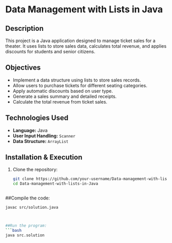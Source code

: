 # Data Management with Lists in Java

## Description
This project is a Java application designed to manage ticket sales for a theater. It uses lists to store sales data, calculates total revenue, and applies discounts for students and senior citizens.

## Objectives
- Implement a data structure using lists to store sales records.
- Allow users to purchase tickets for different seating categories.
- Apply automatic discounts based on user type.
- Generate a sales summary and detailed receipts.
- Calculate the total revenue from ticket sales.

## Technologies Used
- **Language:** Java
- **User Input Handling:** `Scanner`
- **Data Structure:** `ArrayList`

## Installation & Execution
1. Clone the repository:
   ```bash
   git clone https://github.com/your-username/Data-management-with-lists-in-Java.git
   cd Data-management-with-lists-in-Java



##Compile the code:
 ```bash
javac src/solution.java



##Run the program:
 ```bash
java src.solution
